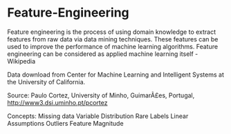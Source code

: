 # Feature-Engineering
Feature engineering is the process of using domain knowledge to extract features from raw data via data mining techniques. These features can be used to improve the performance of machine learning algorithms. Feature engineering can be considered as applied machine learning itself - Wikipedia

Data download from Center for Machine Learning and Intelligent Systems at the University of California.

Source: Paulo Cortez, University of Minho, GuimarÃ£es, Portugal, http://www3.dsi.uminho.pt/pcortez

Concepts: 
Missing data
Variable Distribution
Rare Labels
Linear Assumptions
Outliers
Feature Magnitude

